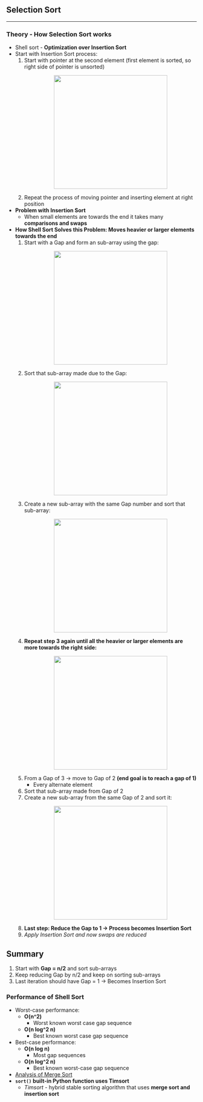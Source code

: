 ## Selection Sort
---
### Theory - How Selection Sort works
- Shell sort - **Optimization over Insertion Sort**
- Start with Insertion Sort process:
    1) Start with pointer at the second element (first element is sorted, so right side of pointer is unsorted) <p align="center"><img src="Images/pointer.png" width="300"></p>
    2) Repeat the process of moving pointer and inserting element at right position
- **Problem with Insertion Sort**
    - When small elements are towards the end it takes many **comparisons and swaps** 
- **How Shell Sort Solves this Problem: Moves heavier or larger elements towards the end**
    1) Start with a Gap and form an sub-array using the gap: <p align="center"><img src="Images/gap3.png" width="300"></p>
    2) Sort that sub-array made due to the Gap: <p align="center"><img src="Images/sortSub.png" width="300"></p>
    3) Create a new sub-array with the same Gap number and sort that sub-array: <p align="center"><img src="Images/secondSub.png" width="300"></p>
    4) **Repeat step 3 again until all the heavier or larger elements are more towards the right side:** <p align="center"><img src="Images/larger.png" width="300"></p>
    5) From a Gap of 3 -> move to Gap of 2 **(end goal is to reach a gap of 1)**
        - Every alternate element
    6) Sort that sub-array made from Gap of 2
    7) Create a new sub-array from the same Gap of 2 and sort it: <p align="center"><img src="Images/gap2.png" width="300"></p>
    8) **Last step: Reduce the Gap to 1 -> Process becomes Insertion Sort**
    9) *Apply Insertion Sort and now swaps are reduced*
## Summary
1) Start with **Gap = n/2** and sort sub-arrays
2) Keep reducing Gap by n/2 and keep on sorting sub-arrays
3) Last iteration should have Gap = 1 -> Becomes Insertion Sort
### Performance of Shell Sort
- Worst-case performance: 
    - **O(n^2)**
        - Worst known worst case gap sequence
    - **O(n log^2 n)**
        - Best known worst case gap sequence
- Best-case performance:
    - **O(n log n)**
        - Most gap sequences
    - **O(n log^2 n)**
        - Best known worst-case gap sequence
- [Analysis of Merge Sort](https://www.khanacademy.org/computing/computer-science/algorithms/merge-sort/a/analysis-of-merge-sort)
- **```sort()``` built-in Python function uses Timsort**
    - *Timsort* - hybrid stable sorting algorithm that uses **merge sort and insertion sort**